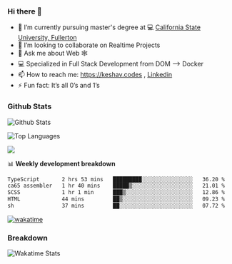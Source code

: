 ### Hi there 👋

- 🔭 I’m currently pursuing master's degree at 💻 [California State University, Fullerton](http://www.fullerton.edu/) 
- 👯 I’m looking to collaborate on Realtime Projects
- 💬 Ask me about Web 🕸
- 💻 Specialized in Full Stack Development from DOM --> Docker
- 📫 How to reach me: https://keshav.codes , [Linkedin](https://www.linkedin.com/in/keshavlingala/)
- ⚡ Fun fact: It’s all 0’s and 1’s

### Github Stats
![Github Stats](https://github-readme-stats.vercel.app/api?username=keshavlingala&count_private=true&show_icons=true&theme=radical)

![Top Languages](https://github-readme-stats.vercel.app/api/top-langs/?username=keshavlingala&show_icons=true&theme=radical)

![](https://komarev.com/ghpvc/?username=keshavlingala)

📊 **Weekly development breakdown**

<!--START_SECTION:waka-->

```txt
TypeScript       2 hrs 53 mins   █████████░░░░░░░░░░░░░░░░   36.20 %
ca65 assembler   1 hr 40 mins    █████▒░░░░░░░░░░░░░░░░░░░   21.01 %
SCSS             1 hr 1 min      ███▒░░░░░░░░░░░░░░░░░░░░░   12.86 %
HTML             44 mins         ██▒░░░░░░░░░░░░░░░░░░░░░░   09.23 %
sh               37 mins         ██░░░░░░░░░░░░░░░░░░░░░░░   07.72 %
```

<!--END_SECTION:waka-->


[![wakatime](https://wakatime.com/badge/user/62bfdbc7-082c-40a7-b4bd-f9280d51aeed.svg)](https://wakatime.com/@62bfdbc7-082c-40a7-b4bd-f9280d51aeed)


### Breakdown

![Wakatime Stats](https://github-readme-stats.vercel.app/api/wakatime?username=keshavlingala)